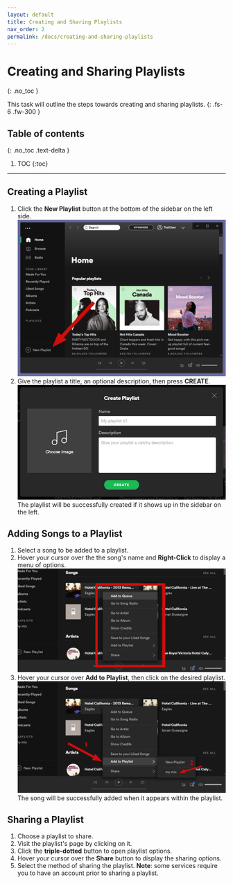 ```yaml
---
layout: default
title: Creating and Sharing Playlists
nav_order: 2
permalink: /docs/creating-and-sharing-playlists
---
```


# Creating and Sharing Playlists
{: .no_toc }


This task will outline the steps towards creating and sharing playlists.
{: .fs-6 .fw-300 }

## Table of contents
{: .no_toc .text-delta }

1. TOC
{:toc}

---

## Creating a Playlist

1. Click the **New Playlist** button at the bottom of the sidebar on the left side.
![NewPlaylist](https://github.com/kanmatthew/Matt-test-docs/blob/gh-pages/assets/images/pointing-to-playlist.png?raw=true "New Playlist Button")
2. Give the playlist a title, an optional description, then press **CREATE**.
![CreatePlaylist](https://github.com/kanmatthew/Matt-test-docs/blob/gh-pages/assets/images/create-playlist.PNG?raw=true "Creating Playlist")
The playlist will be successfully created if it shows up in the sidebar on the left.

## Adding Songs to a Playlist

1. Select a song to be added to a playlist.
2. Hover your cursor over the the song's name and **Right-Click** to display a menu of options.
![SongOptions](https://github.com/kanmatthew/Matt-test-docs/blob/gh-pages/assets/images/song-menu.png?raw=true "Song Options")
3. Hover your cursor over **Add to Playlist**, then click on the desired playlist. 
![AddSong](https://github.com/kanmatthew/Matt-test-docs/blob/gh-pages/assets/images/add-song-to-playlist.png?raw=true "Adding to Playlist")
The song will be successfully added when it appears within the playlist.

## Sharing a Playlist

1. Choose a playlist to share.
2. Visit the playlist's page by clicking on it.
3. Click the **triple-dotted** button to open playlist options.
4. Hover your cursor over the **Share** button to display the sharing options.
5. Select the method of sharing the playlist.
  **Note**: some services require you to have an account prior to sharing a playlist.
